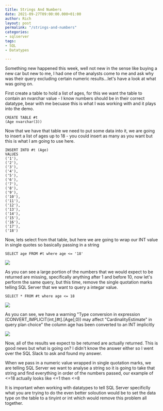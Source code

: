 ```yaml
---
title: Strings And Numbers
date: 2021-09-27T09:00:00.000+01:00
author: Rich
layout: post
permalink: "/strings-and-numbers"
categories:
- sqlserver
tags:
- SQL
- Datatypes

---
```

Something new happened this week, well not new in the sense like buying a new car but new to me, I had one of the analysts come to me and ask why was their query excluding certain numeric results...let's have a look at what was going on.

First create a table to hold a list of ages, for this we want the table to contain an nvarchar value - I know numbers should be in their correct datatype, bear with me becuase this is what I was working with and it plays into the demo. 

```
CREATE TABLE #t 
(Age nvarchar(3))
```
Now that we have that table we need to put some data into it, we are going to insert a list of ages up to 18 - you could insert as many as you want but this is what I am going to use here. 

```
INSERT INTO #t (Age)
VALUES
('1'),
('2'),
('3'),
('4'),
('5'),
('6'),
('7'),
('8'),
('9'),
('10'),
('11'),
('12'),
('13'),
('14'),
('15'),
('16'),
('17'),
('18')
```

Now, lets select from that table, but here we are going to wrap our INT value in single quotes so basically passing in a string 

```
SELECT age FROM #t where age <= '18'
```

![](/img/excluded-ages.png)

As you can see a large portion of the numbers that we would expect to be returned are missing, specifically anything after 1 and before 10, now let's perform the same query, but this time, remove the single quotation marks telling SQL Server that we want to query a integar value. 

```
SELECT * FROM #t where age <= 18
```

![](/img/execplan-age.png)

As you can see, we have a warning "Type conversion in expression (CONVERT_IMPLICIT(int,[#t].[Age],0)) may affect "CardinalityEstimate" in query plan choice" the column age has been converted to an INT implicitly

![](/img/all-ages.png)

Now, all of the results we expect to be returned are actually returned. This is good news but what is going on? I didn't know the answer either so I went over the SQL Slack to ask and found my answer.

When we pass in a numeric value wrapped in single quotation marks, we are telling SQL Server we want to analyse a string so it is going to take that string and find everything in order of the numbers passed, our example of <=18 actually looks like <=1 then <=8

It is important when working with datatypes to tell SQL Server specificlly what you are trying to do the even better soloution would be to set the data type on the table to a tinyint or int which would remove this problem all together.